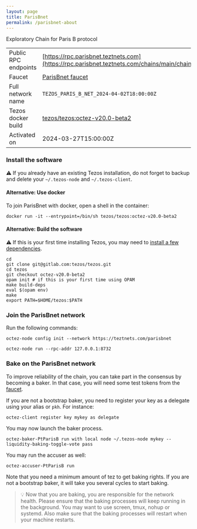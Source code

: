 ```yaml
---
layout: page
title: ParisBnet
permalink: /parisbnet-about
---
```


Exploratory Chain for Paris B protocol

| | |
|-------|---------------------|
| Public RPC endpoints | [https://rpc.parisbnet.teztnets.com](https://rpc.parisbnet.teztnets.com/chains/main/chain_id)<br/> |
| Faucet | [ParisBnet faucet](https://faucet.parisbnet.teztnets.com) |
| Full network name | `TEZOS_PARIS_B_NET_2024-04-02T18:00:00Z` |
| Tezos docker build | [tezos/tezos:octez-v20.0-beta2](https://hub.docker.com/r/tezos/tezos/tags?page=1&ordering=last_updated&name=octez-v20.0-beta2) |
| Activated on | 2024-03-27T15:00:00Z |





### Install the software

⚠️  If you already have an existing Tezos installation, do not forget to backup and delete your `~/.tezos-node` and `~/.tezos-client`.



#### Alternative: Use docker

To join ParisBnet with docker, open a shell in the container:

```
docker run -it --entrypoint=/bin/sh tezos/tezos:octez-v20.0-beta2
```

#### Alternative: Build the software

⚠️  If this is your first time installing Tezos, you may need to [install a few dependencies](https://tezos.gitlab.io/introduction/howtoget.html#setting-up-the-development-environment-from-scratch).

```
cd
git clone git@gitlab.com:tezos/tezos.git
cd tezos
git checkout octez-v20.0-beta2
opam init # if this is your first time using OPAM
make build-deps
eval $(opam env)
make
export PATH=$HOME/tezos:$PATH
```

### Join the ParisBnet network

Run the following commands:

```
octez-node config init --network https://teztnets.com/parisbnet

octez-node run --rpc-addr 127.0.0.1:8732
```






### Bake on the ParisBnet network

To improve reliability of the chain, you can take part in the consensus by becoming a baker. In that case, you will need some test tokens from the [faucet](https://faucet.parisbnet.teztnets.com).

If you are not a bootstrap baker, you need to register your key as a delegate using your alias or `pkh`. For instance:
```bash=2
octez-client register key mykey as delegate
```

You may now launch the baker process.
```bash=3
octez-baker-PtParisB run with local node ~/.tezos-node mykey --liquidity-baking-toggle-vote pass
```

You may run the accuser as well:
```bash=3
octez-accuser-PtParisB run
```

Note that you need a minimum amount of tez to get baking rights. If you are not a bootstrap baker, it will take you several cycles to start baking.

> 💡 Now that you are baking, you are responsible for the network health. Please ensure that the baking processes will keep running in the background. You may want to use screen, tmux, nohup or systemd. Also make sure that the baking processes will restart when your machine restarts.


